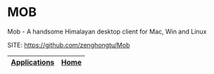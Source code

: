 # MOB
 
 Mob - A handsome Himalayan desktop client for
 Mac, Win and Linux
 
 SITE: https://github.com/zenghongtu/Mob

 | [Applications](https://portable-linux-apps.github.io/apps.html) | [Home](https://portable-linux-apps.github.io)
 | --- | --- |

